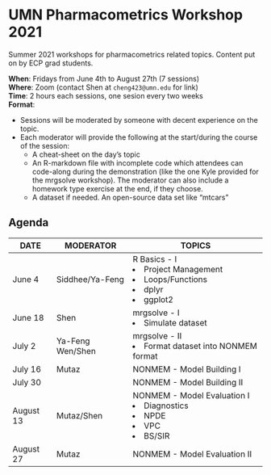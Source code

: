 # UMN Pharmacometrics Workshop 2021
Summer 2021 workshops for pharmacometrics related topics. Content put on by ECP grad students.

**When**: Fridays from June 4th to August 27th (7 sessions)<br>
**Where**: Zoom (contact Shen at `cheng423@umn.edu` for link)<br>
**Time**: 2 hours each sessions, one sesion every two weeks<br>
**Format**:
- Sessions will be moderated by someone with decent experience on the topic.
- Each moderator will provide the following at the start/during the course of the session:
	- A cheat-sheet on the day’s topic
	- An R-markdown file with incomplete code which attendees can code-along during the demonstration (like the one Kyle provided for the mrgsolve workshop). The moderator can also include a homework type exercise at the end, if they choose.
	- A dataset if needed. An open-source data set like “mtcars”

## Agenda
|DATE|MODERATOR|TOPICS|
|--|--|--|
|June 4|Siddhee/Ya-Feng|R Basics - I <li>Project Management</li> <li>Loops/Functions</li>  <li>dplyr</li> <li>ggplot2</li>|
|June 18|Shen|mrgsolve - I <li>Simulate dataset</li>|
|July 2|Ya-Feng Wen/Shen|mrgsolve - II <li>Format dataset into NONMEM format</li>|
|July 16|Mutaz |NONMEM - Model Building I|
|July 30| |NONMEM - Model Building II|<li>covariates selections (scm...)</li>
|August 13| Mutaz/Shen |NONMEM - Model Evaluation I <li>Diagnostics</li><li>NPDE</li><li>VPC</li><li>BS/SIR</li>| 
|August 27| Mutaz |NONMEM - Model Evaluation II|

